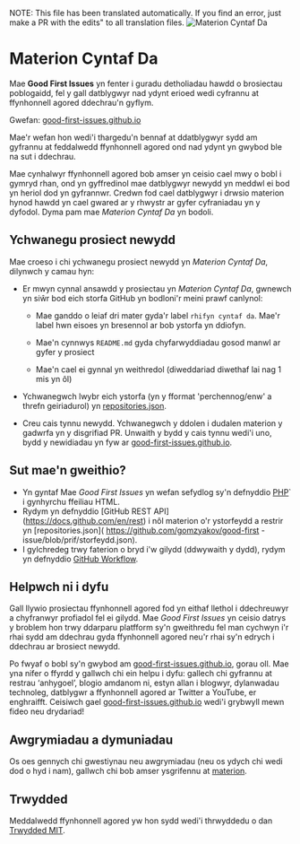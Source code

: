 NOTE: This file has been translated automatically. If you find an error, just make a PR with the edits" to all translation files.
![Materion Cyntaf Da](../assets/github/social-preview.png)

# Materion Cyntaf Da

Mae **Good First Issues** yn fenter i guradu detholiadau hawdd o brosiectau poblogaidd, fel y gall datblygwyr nad ydynt erioed wedi cyfrannu at ffynhonnell agored ddechrau'n gyflym.

Gwefan: [good-first-issues.github.io]( https://good-first-issues.github.io)

Mae'r wefan hon wedi'i thargedu'n bennaf at ddatblygwyr sydd am gyfrannu at feddalwedd ffynhonnell agored ond nad ydynt yn gwybod ble na sut i ddechrau.

Mae cynhalwyr ffynhonnell agored bob amser yn ceisio cael mwy o bobl i gymryd rhan, ond yn gyffredinol mae datblygwyr newydd yn meddwl ei bod yn heriol dod yn gyfrannwr. Credwn fod cael datblygwyr i drwsio materion hynod hawdd yn cael gwared ar y rhwystr ar gyfer cyfraniadau yn y dyfodol. Dyma pam mae *Materion Cyntaf Da* yn bodoli.

## Ychwanegu prosiect newydd

Mae croeso i chi ychwanegu prosiect newydd yn *Materion Cyntaf Da*, dilynwch y camau hyn:

- Er mwyn cynnal ansawdd y prosiectau yn *Materion Cyntaf Da*, gwnewch yn siŵr bod eich storfa GitHub yn bodloni'r meini prawf canlynol:

     - Mae ganddo o leiaf dri mater gyda'r label `rhifyn cyntaf da`. Mae'r label hwn eisoes yn bresennol ar bob ystorfa yn ddiofyn.

     - Mae'n cynnwys `README.md` gyda chyfarwyddiadau gosod manwl ar gyfer y prosiect

     - Mae'n cael ei gynnal yn weithredol (diweddariad diwethaf lai nag 1 mis yn ôl)

- Ychwanegwch lwybr eich ystorfa (yn y fformat 'perchennog/enw' a threfn geiriadurol) yn [repositories.json]( https://github.com/gomzyakov/good-first-issue/blob/main/repositories.json).

- Creu cais tynnu newydd. Ychwanegwch y ddolen i dudalen materion y gadwrfa yn y disgrifiad PR. Unwaith y bydd y cais tynnu wedi'i uno, bydd y newidiadau yn fyw ar [good-first-issues.github.io]( https://good-first-issues.github.io).

## Sut mae'n gweithio?

- Yn gyntaf Mae *Good First Issues* yn wefan sefydlog sy'n defnyddio [PHP](https://www.php.net)` i gynhyrchu ffeiliau HTML.
- Rydym yn defnyddio [GitHub REST API] (https://docs.github.com/en/rest) i nôl materion o'r ystorfeydd a restrir yn [repositories.json]( https://github.com/gomzyakov/good-first -issue/blob/prif/storfeydd.json).
- I gylchredeg trwy faterion o bryd i'w gilydd (ddwywaith y dydd), rydym yn defnyddio [GitHub Workflow](https://docs.github.com/en/actions/using-workflows).

## Helpwch ni i dyfu

Gall llywio prosiectau ffynhonnell agored fod yn eithaf llethol i ddechreuwyr a chyfranwyr profiadol fel ei gilydd. Mae *Good First Issues* yn ceisio datrys y broblem hon trwy ddarparu platfform sy'n gweithredu fel man cychwyn i'r rhai sydd am ddechrau gyda ffynhonnell agored neu'r rhai sy'n edrych i ddechrau ar brosiect newydd.

Po fwyaf o bobl sy'n gwybod am [good-first-issues.github.io](https://good-first-issues.github.io), gorau oll. Mae yna nifer o ffyrdd y gallwch chi ein helpu i dyfu: gallech chi gyfrannu at restrau ‘anhygoel’, blogio amdanom ni, estyn allan i blogwyr, dylanwadau technoleg, datblygwr a ffynhonnell agored ar Twitter a YouTube, er enghraifft. Ceisiwch gael [good-first-issues.github.io](https://good-first-issues.github.io) wedi'i grybwyll mewn fideo neu drydariad!

## Awgrymiadau a dymuniadau

Os oes gennych chi gwestiynau neu awgrymiadau (neu os ydych chi wedi dod o hyd i nam), gallwch chi bob amser ysgrifennu at [materion]( https://github.com/good-first-issues/good-first-issues.github.io/issues).

## Trwydded

Meddalwedd ffynhonnell agored yw hon sydd wedi'i thrwyddedu o dan [Trwydded MIT]( https://github.com/good-first-issues/good-first-issues.github.io/blob/main/LICENSE).
